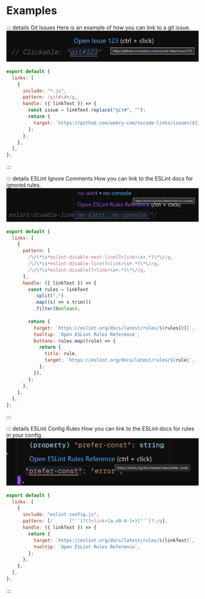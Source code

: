 # Examples

::: details Git Issues
Here is an example of how you can link to a git issue.
![](./assets/examples/out-git.png)

```js
export default {
  links: [
    {
      include: "*.js",
      pattern: /git#\d+/g,
      handle: ({ linkText }) => {
        const issue = linkText.replace("git#", "");
        return {
          target: `https://github.com/webry-com/vscode-links/issues/${issue}`,
        };
      },
    },
  ],
};
```

:::

::: details ESLint Ignore Comments
How you can link to the ESLint docs for ignored rules.
![](./assets/examples/eslint-comment.png)

```js
export default {
  links: [
    {
      pattern: [
        /\/\*\s*eslint-disable-next-line(?<link>\s+.*)\*\//g,
        /\/\*\s*eslint-disable-line(?<link>\s+.*)\*\//g,
        /\/\*\s*eslint-disable(?<link>\s+.*)\*\//g,
      ],
      handle: ({ linkText }) => {
        const rules = linkText
          .split(",")
          .map((s) => s.trim())
          .filter(Boolean);

        return {
          target: `https://eslint.org/docs/latest/rules/${rules[0]}`,
          tooltip: `Open ESLint Rules Reference`,
          buttons: rules.map((rule) => {
            return {
              title: rule,
              target: `https://eslint.org/docs/latest/rules/${rule}`,
            };
          }),
        };
      },
    },
  ],
};
```

:::


::: details ESLint Config Rules
How you can link to the ESLint docs for rules in your config.
![](./assets/examples/eslint-config.png)

```js
export default {
  links: [
    {
      include: "eslint.config.js",
      pattern: [/      ["'`]?(?<link>[a-z0-9-]+)["'`]?:/g],
      handle: ({ linkText }) => {
        return {
          target: `https://eslint.org/docs/latest/rules/${linkText}`,
          tooltip: `Open ESLint Rules Reference`,
        };
      },
    },
  ],
};
```

:::
